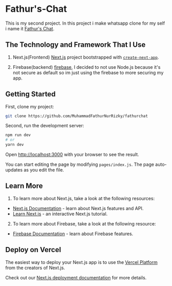 # Fathur's-Chat

This is my second project. In this project i make whatsapp clone for my self i name it [Fathur's Chat](https://fathur-chat.vercel.com).

## The Technology and Framework That I Use

1. Next.js(Frontend) [Next.js](https://nextjs.org/) project bootstrapped with [`create-next-app`](https://github.com/vercel/next.js/tree/canary/packages/create-next-app).

2. Firebase(backend) [firebase](https://firebase.google.com), I decided to not use Node.js because it's not secure as default so im just using the firebase to more securing my app.

## Getting Started

First, clone my project:

```bash
git clone https://github.com/MuhammadFathurNurRizky/fathurchat
```

Second, run the development server:

```bash
npm run dev
# or
yarn dev
```

Open [http://localhost:3000](http://localhost:3000) with your browser to see the result.

You can start editing the page by modifying `pages/index.js`. The page auto-updates as you edit the file.

## Learn More

1. To learn more about Next.js, take a look at the following resources:

- [Next.js Documentation](https://nextjs.org/docs) - learn about Next.js features and API.
- [Learn Next.js](https://nextjs.org/learn) - an interactive Next.js tutorial.

2. To learn more about Firebase, take a look at the following resource:

- [Firebase Documentation](https://firebase.google.com/docs/web/setup) - learn about Firebase features.

## Deploy on Vercel

The easiest way to deploy your Next.js app is to use the [Vercel Platform](https://vercel.com/new?utm_medium=default-template&filter=next.js&utm_source=create-next-app&utm_campaign=create-next-app-readme) from the creators of Next.js.

Check out our [Next.js deployment documentation](https://nextjs.org/docs/deployment) for more details.

